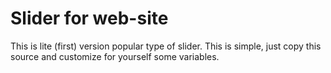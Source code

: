 # Slider for web-site
This is lite (first) version popular type of slider. This is simple, just copy this source and customize for yourself some variables.

